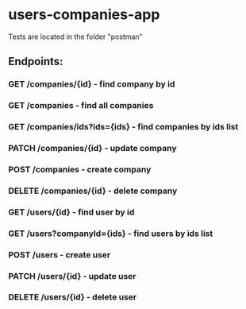 # users-companies-app

Tests are located in the folder "postman"

## Endpoints:

### GET /companies/{id} - find company by id
### GET /companies - find all companies
### GET /companies/ids?ids={ids} - find companies by ids list
### PATCH /companies/{id} - update company
### POST /companies - create company
### DELETE /companies/{id} - delete company

### GET /users/{id} - find user by id
### GET /users?companyId={ids} - find users by ids list
### POST /users - create user
### PATCH /users/{id} - update user
### DELETE /users/{id} - delete user
